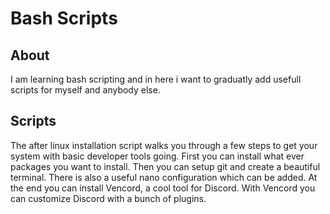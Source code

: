 # Bash Scripts

## About

I am learning bash scripting and in here i want to graduatly add usefull scripts for myself and anybody else.

## Scripts

The after linux installation script walks you through a few steps to get your system with basic developer tools going.
First you can install what ever packages you want to install. Then you can setup git and create a beautiful terminal.
There is also a useful nano configuration which can be added. At the end you can install Vencord, a cool tool for Discord.
With Vencord you can customize Discord with a bunch of plugins.
